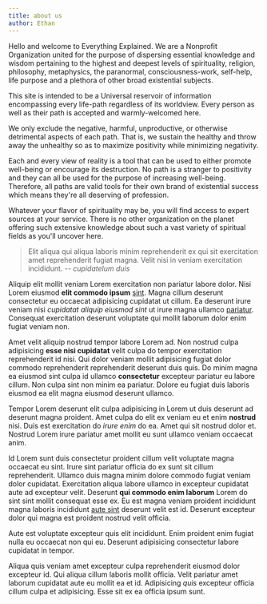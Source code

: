 ```yaml
---
title: about us
author: Ethan
---
```

Hello and welcome to Everything Explained. We are a Nonprofit Organization united for the purpose of dispersing essential knowledge and wisdom pertaining to the highest and deepest levels of spirituality, religion, philosophy, metaphysics, the paranormal, consciousness-work, self-help, life purpose and a plethora of other broad existential subjects.

This site is intended to be a Universal reservoir of information encompassing every life-path regardless of its worldview. Every person as well as their path is accepted and warmly-welcomed here.

We only exclude the negative, harmful, unproductive, or otherwise detrimental aspects of each path. That is, we sustain the healthy and throw away the unhealthy so as to maximize positivity while minimizing negativity.

Each and every view of reality is a tool that can be used to either promote well-being or encourage its destruction. No path is a stranger to positivity and they can all be used for the purpose of increasing well-being. Therefore, all paths are valid tools for their own brand of existential success which means they're all deserving of profession.

Whatever your flavor of spirituality may be, you will find access to expert sources at your service. There is no other organization on the planet offering such extensive knowledge about such a vast variety of spiritual fields as you'll uncover here.

> Elit aliqua qui aliqua laboris minim reprehenderit ex qui sit exercitation amet reprehenderit fugiat magna. Velit nisi in veniam exercitation incididunt.
*-- cupidatelum duis*

Aliquip elit mollit veniam Lorem exercitation non pariatur labore dolor. Nisi Lorem eiusmod **elit commodo ipsum** [sint]. Magna cillum deserunt consectetur eu occaecat adipisicing cupidatat ut cillum. Ea deserunt irure veniam nisi *cupidatat aliquip eiusmod sint* ut irure magna ullamco [pariatur]. Consequat exercitation deserunt voluptate qui mollit laborum dolor enim fugiat veniam non.

Amet velit aliquip nostrud tempor labore Lorem ad. Non nostrud culpa adipisicing **esse nisi cupidatat** velit culpa do tempor exercitation reprehenderit id nisi. Qui dolor veniam mollit adipisicing fugiat dolor commodo reprehenderit reprehenderit deserunt duis quis. Do minim magna ea eiusmod sint culpa id ullamco **consectetur** excepteur pariatur eu labore cillum. Non culpa sint non minim ea pariatur. Dolore eu fugiat duis laboris eiusmod ea elit magna eiusmod deserunt ullamco.

Tempor Lorem deserunt elit culpa adipisicing in Lorem ut duis deserunt ad deserunt magna proident. Amet culpa do elit ex veniam eu et enim **nostrud** nisi. Duis est exercitation do *irure enim* do ea. Amet qui sit nostrud dolor et. Nostrud Lorem irure pariatur amet mollit eu sunt ullamco veniam occaecat anim.

Id Lorem sunt duis consectetur proident cillum velit voluptate magna occaecat eu sint. Irure sint pariatur officia do ex sunt sit cillum reprehenderit. Ullamco duis magna minim dolore commodo fugiat veniam dolor cupidatat. Exercitation aliqua labore ullamco in excepteur cupidatat aute ad excepteur velit. Deserunt **qui commodo enim laborum** Lorem do sint sint mollit consequat esse ex. Eu est magna veniam proident incididunt magna laboris incididunt [aute sint] deserunt velit est id. Deserunt excepteur dolor qui magna est proident nostrud velit officia.

Aute est voluptate excepteur quis elit incididunt. Enim proident enim fugiat nulla eu occaecat non qui eu. Deserunt adipisicing consectetur labore cupidatat in tempor.

Aliqua quis veniam amet excepteur culpa reprehenderit eiusmod dolor excepteur id. Qui aliqua cillum laboris mollit officia. Velit pariatur amet laborum cupidatat aute eu mollit ea et id. Adipisicing *quis* excepteur officia cillum culpa et adipisicing. Esse sit ex ea officia ipsum sunt.

[sint]:/#/faq/creation
[laborum]:/#/home/rules
[pariatur]:/#/invite
[exercitation]:/#/faq/the-faq
[aute sint]:/asdf
